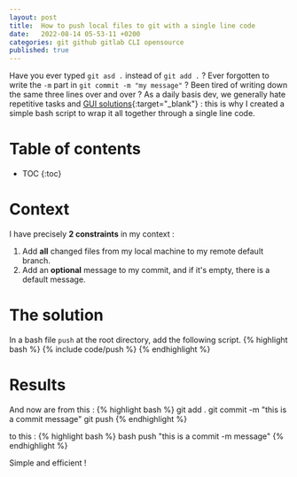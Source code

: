 ```yaml
---
layout: post
title:  How to push local files to git with a single line code
date:   2022-08-14 05-53-11 +0200
categories: git github gitlab CLI opensource
published: true
---
```


Have you ever typed `git asd .` instead of `git add .` ? Ever forgotten to write the `-m` part in `git commit -m "my message"` ? Been tired of writing down the same three lines over and over ? As a daily basis dev, we generally hate repetitive tasks and [GUI solutions](https://git-scm.com/downloads/guis){:target="_blank"} : this is why I created a simple bash script to wrap it all together through a single line code.

# Table of contents

* TOC
{:toc}

# Context
I have precisely **2 constraints** in my context :
1. Add **all** changed files from my local machine to my remote default branch.
2. Add an **optional** message to my commit, and if it's empty, there is a default message.

# The solution
In a bash file `push` at the root directory, add the following script.
{% highlight bash %}
{% include code/push %}
{% endhighlight %}

# Results
And now are from this :
{% highlight bash %}
git add .
git commit -m "this is a commit message"
git push
{% endhighlight %}

to this :
{% highlight bash %}
bash push "this is a commit -m message"
{% endhighlight %}

Simple and efficient !



[baseimg]: ../assets/img/2022-08-14/
